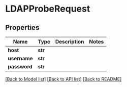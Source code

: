 # LDAPProbeRequest


## Properties

Name | Type | Description | Notes
------------ | ------------- | ------------- | -------------
**host** | **str** |  | 
**username** | **str** |  | 
**password** | **str** |  | 

[[Back to Model list]](../#documentation-for-models) [[Back to API list]](../#documentation-for-api-endpoints) [[Back to README]](../)


